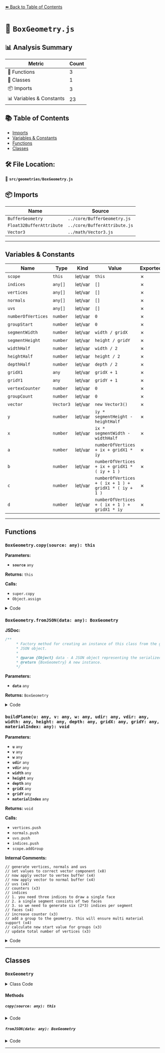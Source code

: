 [⬅️ Back to Table of Contents](../../index.md)

# 📄 `BoxGeometry.js`

## 📊 Analysis Summary

| Metric | Count |
|--------|-------|
| 🔧 Functions | 3 |
| 🧱 Classes | 1 |
| 📦 Imports | 3 |
| 📊 Variables & Constants | 23 |

## 📚 Table of Contents

- [Imports](#imports)
- [Variables & Constants](#variables-constants)
- [Functions](#functions)
- [Classes](#classes)

## 🛠️ File Location:
📂 **`src/geometries/BoxGeometry.js`**

## 📦 Imports

| Name | Source |
|------|--------|
| `BufferGeometry` | `../core/BufferGeometry.js` |
| `Float32BufferAttribute` | `../core/BufferAttribute.js` |
| `Vector3` | `../math/Vector3.js` |


---

## Variables & Constants

| Name | Type | Kind | Value | Exported |
|------|------|------|-------|----------|
| `scope` | `this` | let/var | `this` | ✗ |
| `indices` | `any[]` | let/var | `[]` | ✗ |
| `vertices` | `any[]` | let/var | `[]` | ✗ |
| `normals` | `any[]` | let/var | `[]` | ✗ |
| `uvs` | `any[]` | let/var | `[]` | ✗ |
| `numberOfVertices` | `number` | let/var | `0` | ✗ |
| `groupStart` | `number` | let/var | `0` | ✗ |
| `segmentWidth` | `number` | let/var | `width / gridX` | ✗ |
| `segmentHeight` | `number` | let/var | `height / gridY` | ✗ |
| `widthHalf` | `number` | let/var | `width / 2` | ✗ |
| `heightHalf` | `number` | let/var | `height / 2` | ✗ |
| `depthHalf` | `number` | let/var | `depth / 2` | ✗ |
| `gridX1` | `any` | let/var | `gridX + 1` | ✗ |
| `gridY1` | `any` | let/var | `gridY + 1` | ✗ |
| `vertexCounter` | `number` | let/var | `0` | ✗ |
| `groupCount` | `number` | let/var | `0` | ✗ |
| `vector` | `Vector3` | let/var | `new Vector3()` | ✗ |
| `y` | `number` | let/var | `iy * segmentHeight - heightHalf` | ✗ |
| `x` | `number` | let/var | `ix * segmentWidth - widthHalf` | ✗ |
| `a` | `number` | let/var | `numberOfVertices + ix + gridX1 * iy` | ✗ |
| `b` | `number` | let/var | `numberOfVertices + ix + gridX1 * ( iy + 1 )` | ✗ |
| `c` | `number` | let/var | `numberOfVertices + ( ix + 1 ) + gridX1 * ( iy + 1 )` | ✗ |
| `d` | `number` | let/var | `numberOfVertices + ( ix + 1 ) + gridX1 * iy` | ✗ |


---

## Functions

### `BoxGeometry.copy(source: any): this`

**Parameters:**

- **`source`** `any`

**Returns:** `this`

**Calls:**

- `super.copy`
- `Object.assign`

<details><summary>Code</summary>

```typescript
copy( source ) {

		super.copy( source );

		this.parameters = Object.assign( {}, source.parameters );

		return this;

	}
```
</details>

### `BoxGeometry.fromJSON(data: any): BoxGeometry`

**JSDoc:**
```typescript
/**
	 * Factory method for creating an instance of this class from the given
	 * JSON object.
	 *
	 * @param {Object} data - A JSON object representing the serialized geometry.
	 * @return {BoxGeometry} A new instance.
	 */
```

**Parameters:**

- **`data`** `any`

**Returns:** `BoxGeometry`

<details><summary>Code</summary>

```typescript
static fromJSON( data ) {

		return new BoxGeometry( data.width, data.height, data.depth, data.widthSegments, data.heightSegments, data.depthSegments );

	}
```
</details>

### `buildPlane(u: any, v: any, w: any, udir: any, vdir: any, width: any, height: any, depth: any, gridX: any, gridY: any, materialIndex: any): void`

**Parameters:**

- **`u`** `any`
- **`v`** `any`
- **`w`** `any`
- **`udir`** `any`
- **`vdir`** `any`
- **`width`** `any`
- **`height`** `any`
- **`depth`** `any`
- **`gridX`** `any`
- **`gridY`** `any`
- **`materialIndex`** `any`

**Returns:** `void`

**Calls:**

- `vertices.push`
- `normals.push`
- `uvs.push`
- `indices.push`
- `scope.addGroup`

**Internal Comments:**
```
// generate vertices, normals and uvs
// set values to correct vector component (x8)
// now apply vector to vertex buffer (x4)
// now apply vector to normal buffer (x4)
// uvs (x4)
// counters (x3)
// indices
// 1. you need three indices to draw a single face
// 2. a single segment consists of two faces
// 3. so we need to generate six (2*3) indices per segment
// faces (x4)
// increase counter (x3)
// add a group to the geometry. this will ensure multi material support (x4)
// calculate new start value for groups (x3)
// update total number of vertices (x3)
```

<details><summary>Code</summary>

```typescript
function buildPlane( u, v, w, udir, vdir, width, height, depth, gridX, gridY, materialIndex ) {

			const segmentWidth = width / gridX;
			const segmentHeight = height / gridY;

			const widthHalf = width / 2;
			const heightHalf = height / 2;
			const depthHalf = depth / 2;

			const gridX1 = gridX + 1;
			const gridY1 = gridY + 1;

			let vertexCounter = 0;
			let groupCount = 0;

			const vector = new Vector3();

			// generate vertices, normals and uvs

			for ( let iy = 0; iy < gridY1; iy ++ ) {

				const y = iy * segmentHeight - heightHalf;

				for ( let ix = 0; ix < gridX1; ix ++ ) {

					const x = ix * segmentWidth - widthHalf;

					// set values to correct vector component

					vector[ u ] = x * udir;
					vector[ v ] = y * vdir;
					vector[ w ] = depthHalf;

					// now apply vector to vertex buffer

					vertices.push( vector.x, vector.y, vector.z );

					// set values to correct vector component

					vector[ u ] = 0;
					vector[ v ] = 0;
					vector[ w ] = depth > 0 ? 1 : - 1;

					// now apply vector to normal buffer

					normals.push( vector.x, vector.y, vector.z );

					// uvs

					uvs.push( ix / gridX );
					uvs.push( 1 - ( iy / gridY ) );

					// counters

					vertexCounter += 1;

				}

			}

			// indices

			// 1. you need three indices to draw a single face
			// 2. a single segment consists of two faces
			// 3. so we need to generate six (2*3) indices per segment

			for ( let iy = 0; iy < gridY; iy ++ ) {

				for ( let ix = 0; ix < gridX; ix ++ ) {

					const a = numberOfVertices + ix + gridX1 * iy;
					const b = numberOfVertices + ix + gridX1 * ( iy + 1 );
					const c = numberOfVertices + ( ix + 1 ) + gridX1 * ( iy + 1 );
					const d = numberOfVertices + ( ix + 1 ) + gridX1 * iy;

					// faces

					indices.push( a, b, d );
					indices.push( b, c, d );

					// increase counter

					groupCount += 6;

				}

			}

			// add a group to the geometry. this will ensure multi material support

			scope.addGroup( groupStart, groupCount, materialIndex );

			// calculate new start value for groups

			groupStart += groupCount;

			// update total number of vertices

			numberOfVertices += vertexCounter;

		}
```
</details>


---

## Classes

### `BoxGeometry`

<details><summary>Class Code</summary>

```ts
class BoxGeometry extends BufferGeometry {

	/**
	 * Constructs a new box geometry.
	 *
	 * @param {number} [width=1] - The width. That is, the length of the edges parallel to the X axis.
	 * @param {number} [height=1] - The height. That is, the length of the edges parallel to the Y axis.
	 * @param {number} [depth=1] - The depth. That is, the length of the edges parallel to the Z axis.
	 * @param {number} [widthSegments=1] - Number of segmented rectangular faces along the width of the sides.
	 * @param {number} [heightSegments=1] - Number of segmented rectangular faces along the height of the sides.
	 * @param {number} [depthSegments=1] - Number of segmented rectangular faces along the depth of the sides.
	 */
	constructor( width = 1, height = 1, depth = 1, widthSegments = 1, heightSegments = 1, depthSegments = 1 ) {

		super();

		this.type = 'BoxGeometry';

		/**
		 * Holds the constructor parameters that have been
		 * used to generate the geometry. Any modification
		 * after instantiation does not change the geometry.
		 *
		 * @type {Object}
		 */
		this.parameters = {
			width: width,
			height: height,
			depth: depth,
			widthSegments: widthSegments,
			heightSegments: heightSegments,
			depthSegments: depthSegments
		};

		const scope = this;

		// segments

		widthSegments = Math.floor( widthSegments );
		heightSegments = Math.floor( heightSegments );
		depthSegments = Math.floor( depthSegments );

		// buffers

		const indices = [];
		const vertices = [];
		const normals = [];
		const uvs = [];

		// helper variables

		let numberOfVertices = 0;
		let groupStart = 0;

		// build each side of the box geometry

		buildPlane( 'z', 'y', 'x', - 1, - 1, depth, height, width, depthSegments, heightSegments, 0 ); // px
		buildPlane( 'z', 'y', 'x', 1, - 1, depth, height, - width, depthSegments, heightSegments, 1 ); // nx
		buildPlane( 'x', 'z', 'y', 1, 1, width, depth, height, widthSegments, depthSegments, 2 ); // py
		buildPlane( 'x', 'z', 'y', 1, - 1, width, depth, - height, widthSegments, depthSegments, 3 ); // ny
		buildPlane( 'x', 'y', 'z', 1, - 1, width, height, depth, widthSegments, heightSegments, 4 ); // pz
		buildPlane( 'x', 'y', 'z', - 1, - 1, width, height, - depth, widthSegments, heightSegments, 5 ); // nz

		// build geometry

		this.setIndex( indices );
		this.setAttribute( 'position', new Float32BufferAttribute( vertices, 3 ) );
		this.setAttribute( 'normal', new Float32BufferAttribute( normals, 3 ) );
		this.setAttribute( 'uv', new Float32BufferAttribute( uvs, 2 ) );

		function buildPlane( u, v, w, udir, vdir, width, height, depth, gridX, gridY, materialIndex ) {

			const segmentWidth = width / gridX;
			const segmentHeight = height / gridY;

			const widthHalf = width / 2;
			const heightHalf = height / 2;
			const depthHalf = depth / 2;

			const gridX1 = gridX + 1;
			const gridY1 = gridY + 1;

			let vertexCounter = 0;
			let groupCount = 0;

			const vector = new Vector3();

			// generate vertices, normals and uvs

			for ( let iy = 0; iy < gridY1; iy ++ ) {

				const y = iy * segmentHeight - heightHalf;

				for ( let ix = 0; ix < gridX1; ix ++ ) {

					const x = ix * segmentWidth - widthHalf;

					// set values to correct vector component

					vector[ u ] = x * udir;
					vector[ v ] = y * vdir;
					vector[ w ] = depthHalf;

					// now apply vector to vertex buffer

					vertices.push( vector.x, vector.y, vector.z );

					// set values to correct vector component

					vector[ u ] = 0;
					vector[ v ] = 0;
					vector[ w ] = depth > 0 ? 1 : - 1;

					// now apply vector to normal buffer

					normals.push( vector.x, vector.y, vector.z );

					// uvs

					uvs.push( ix / gridX );
					uvs.push( 1 - ( iy / gridY ) );

					// counters

					vertexCounter += 1;

				}

			}

			// indices

			// 1. you need three indices to draw a single face
			// 2. a single segment consists of two faces
			// 3. so we need to generate six (2*3) indices per segment

			for ( let iy = 0; iy < gridY; iy ++ ) {

				for ( let ix = 0; ix < gridX; ix ++ ) {

					const a = numberOfVertices + ix + gridX1 * iy;
					const b = numberOfVertices + ix + gridX1 * ( iy + 1 );
					const c = numberOfVertices + ( ix + 1 ) + gridX1 * ( iy + 1 );
					const d = numberOfVertices + ( ix + 1 ) + gridX1 * iy;

					// faces

					indices.push( a, b, d );
					indices.push( b, c, d );

					// increase counter

					groupCount += 6;

				}

			}

			// add a group to the geometry. this will ensure multi material support

			scope.addGroup( groupStart, groupCount, materialIndex );

			// calculate new start value for groups

			groupStart += groupCount;

			// update total number of vertices

			numberOfVertices += vertexCounter;

		}

	}

	copy( source ) {

		super.copy( source );

		this.parameters = Object.assign( {}, source.parameters );

		return this;

	}

	/**
	 * Factory method for creating an instance of this class from the given
	 * JSON object.
	 *
	 * @param {Object} data - A JSON object representing the serialized geometry.
	 * @return {BoxGeometry} A new instance.
	 */
	static fromJSON( data ) {

		return new BoxGeometry( data.width, data.height, data.depth, data.widthSegments, data.heightSegments, data.depthSegments );

	}

}
```
</details>

#### Methods

##### `copy(source: any): this`

<details><summary>Code</summary>

```ts
copy( source ) {

		super.copy( source );

		this.parameters = Object.assign( {}, source.parameters );

		return this;

	}
```
</details>

##### `fromJSON(data: any): BoxGeometry`

<details><summary>Code</summary>

```ts
static fromJSON( data ) {

		return new BoxGeometry( data.width, data.height, data.depth, data.widthSegments, data.heightSegments, data.depthSegments );

	}
```
</details>


---